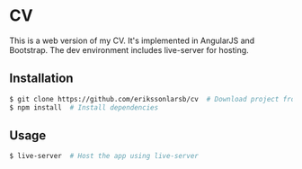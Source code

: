 CV
===========
This is a web version of my CV. It's implemented in AngularJS and Bootstrap. The dev environment includes live-server for hosting.

Installation
------------
```sh
$ git clone https://github.com/erikssonlarsb/cv  # Download project from git
$ npm install  # Install dependencies
```

Usage
------------
```sh
$ live-server  # Host the app using live-server
```

